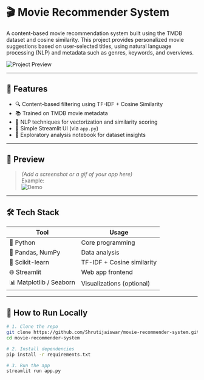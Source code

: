 # 🎬 Movie Recommender System

A content-based movie recommendation system built using the TMDB dataset and cosine similarity. This project provides personalized movie suggestions based on user-selected titles, using natural language processing (NLP) and metadata such as genres, keywords, and overviews.

![Project Preview](assets/preview.png)

---

## 🚀 Features

- 🔍 Content-based filtering using TF-IDF + Cosine Similarity
- 📚 Trained on TMDB movie metadata
- 🧠 NLP techniques for vectorization and similarity scoring
- 🎨 Simple Streamlit UI (via `app.py`)
- 📓 Exploratory analysis notebook for dataset insights

---

## 📸 Preview

> *(Add a screenshot or a gif of your app here)*  
> Example:  
> ![Demo](assets/demo.gif)

---

## 🛠️ Tech Stack

| Tool | Usage |
|------|-------|
| 🐍 Python | Core programming |
| 🧪 Pandas, NumPy | Data analysis |
| 🎯 Scikit-learn | TF-IDF + Cosine similarity |
| 🌐 Streamlit | Web app frontend |
| 📊 Matplotlib / Seaborn | Visualizations (optional) |

---

## 🚀 How to Run Locally

```bash
# 1. Clone the repo
git clone https://github.com/Shrutijaiswar/movie-recommender-system.git
cd movie-recommender-system

# 2. Install dependencies
pip install -r requirements.txt

# 3. Run the app
streamlit run app.py
